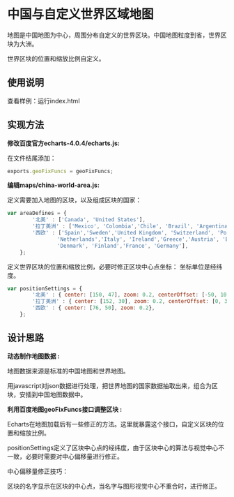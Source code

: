 # 中国与自定义世界区域地图

地图是中国地图为中心，周围分布自定义的世界区块。中国地图粒度到省，世界区块为大洲。

世界区块的位置和缩放比例自定义。

## 使用说明
查看样例：运行index.html


## 实现方法

**修改百度官方echarts-4.0.4/echarts.js:**

在文件结尾添加：
```javascript
exports.geoFixFuncs = geoFixFuncs;
```

**编辑maps/china-world-area.js:**

定义需要加入地图的区块，以及组成区块的国家：
```javascript
var areaDefines = {
        '北美' : ['Canada', 'United States'],
        '拉丁美洲' : ['Mexico', 'Colombia','Chile', 'Brazil', 'Argentina'],
        '西欧' : ['Spain','Sweden','United Kingdom', 'Switzerland', 'Portugal', 'Norway',
                'Netherlands','Italy', 'Ireland','Greece','Austria', 'Belgium',
                'Denmark', 'Finland','France', 'Germany'],
    };
```

定义世界区块的位置和缩放比例，必要时修正区块中心点坐标：
坐标单位是经纬度。
```javascript
var positionSettings = {
        '北美' : { center: [150, 47], zoom: 0.2, centerOffset: [-50, 10]},
        '拉丁美洲' : { center: [152, 30], zoom: 0.2, centerOffset: [0, 30]},
        '西欧' : { center: [76, 50], zoom: 0.2},
    };
```


## 设计思路

**动态制作地图数据 :**

地图数据来源是标准的中国地图和世界地图。

用javascript对json数据进行处理，把世界地图的国家数据抽取出来，组合为区块，安插到中国地图数据中。

**利用百度地图geoFixFuncs接口调整区块 :**

Echarts在地图加载后有一些修正的方法。这里就暴露这个接口，自定义区块的位置和缩放比例。

positionSettings定义了区块中心点的经纬度，由于区块中心的算法与视觉中心不一致，必要时需要对中心偏移量进行修正。

中心偏移量修正技巧：

区块的名字显示在区块的中心点，当名字与图形视觉中心不重合时，进行修正。